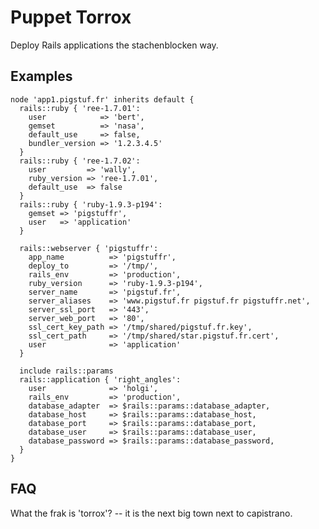 Puppet Torrox
=============

Deploy Rails applications the stachenblocken way.

Examples
--------


    node 'app1.pigstuf.fr' inherits default {
      rails::ruby { 'ree-1.7.01':
        user            => 'bert',
        gemset          => 'nasa',
        default_use     => false,
        bundler_version => '1.2.3.4.5'
      }
      rails::ruby { 'ree-1.7.02':
        user         => 'wally',
        ruby_version => 'ree-1.7.01',
        default_use  => false
      }
      rails::ruby { 'ruby-1.9.3-p194':
        gemset => 'pigstuffr',
        user   => 'application'
      }

      rails::webserver { 'pigstuffr':
        app_name          => 'pigstuffr',
        deploy_to         => '/tmp/',
        rails_env         => 'production',
        ruby_version      => 'ruby-1.9.3-p194',
        server_name       => 'pigstuf.fr',
        server_aliases    => 'www.pigstuf.fr pigstuf.fr pigstuffr.net',
        server_ssl_port   => '443',
        server_web_port   => '80',
        ssl_cert_key_path => '/tmp/shared/pigstuf.fr.key',
        ssl_cert_path     => '/tmp/shared/star.pigstuf.fr.cert',
        user              => 'application'
      }

      include rails::params
      rails::application { 'right_angles':
        user              => 'holgi',
        rails_env         => 'production',
        database_adapter  => $rails::params::database_adapter,
        database_host     => $rails::params::database_host,
        database_port     => $rails::params::database_port,
        database_user     => $rails::params::database_user,
        database_password => $rails::params::database_password,
      }
    }


FAQ
---

What the frak is 'torrox'? -- it is the next big town next to capistrano.

